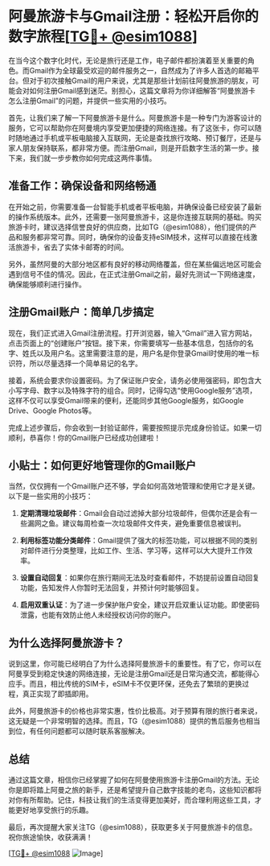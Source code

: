 # 阿曼旅游卡与Gmail注册：轻松开启你的数字旅程[[TG💪+ @esim1088](https://t.me/s/esim1088)]

在当今这个数字化时代，无论是旅行还是工作，电子邮件都扮演着至关重要的角色。而Gmail作为全球最受欢迎的邮件服务之一，自然成为了许多人首选的邮箱平台。但对于初次接触Gmail的用户来说，尤其是那些计划前往阿曼旅游的朋友，可能会对如何注册Gmail感到迷茫。别担心，这篇文章将为你详细解答“阿曼旅游卡怎么注册Gmail”的问题，并提供一些实用的小技巧。

首先，让我们来了解一下阿曼旅游卡是什么。阿曼旅游卡是一种专门为游客设计的服务，它可以帮助你在阿曼境内享受更加便捷的网络连接。有了这张卡，你可以随时随地通过手机或平板电脑接入互联网，无论是查找旅行攻略、预订餐厅，还是与家人朋友保持联系，都非常方便。而注册Gmail，则是开启数字生活的第一步。接下来，我们就一步步教你如何完成这两件事情。

## 准备工作：确保设备和网络畅通

在开始之前，你需要准备一台智能手机或者平板电脑，并确保设备已经安装了最新的操作系统版本。此外，还需要一张阿曼旅游卡，这是你连接互联网的基础。购买旅游卡时，建议选择信誉良好的供应商，比如TG（@esim1088），他们提供的产品和服务都非常可靠。同时，确保你的设备支持eSIM技术，这样可以直接在线激活旅游卡，省去了实体卡邮寄的时间。

另外，虽然阿曼的大部分地区都有良好的移动网络覆盖，但在某些偏远地区可能会遇到信号不佳的情况。因此，在正式注册Gmail之前，最好先测试一下网络速度，确保能够顺利进行操作。

## 注册Gmail账户：简单几步搞定

现在，我们正式进入Gmail注册流程。打开浏览器，输入“Gmail”进入官方网站，点击页面上的“创建账户”按钮。接下来，你需要填写一些基本信息，包括你的名字、姓氏以及用户名。这里需要注意的是，用户名是你登录Gmail时使用的唯一标识符，所以尽量选择一个简单易记的名字。

接着，系统会要求你设置密码。为了保证账户安全，请务必使用强密码，即包含大小写字母、数字以及特殊字符的组合。同时，记得勾选“使用Google服务”选项，这样不仅可以享受Gmail带来的便利，还能同步其他Google服务，如Google Drive、Google Photos等。

完成上述步骤后，你会收到一封验证邮件，需要按照提示完成身份验证。如果一切顺利，恭喜你！你的Gmail账户已经成功创建啦！

## 小贴士：如何更好地管理你的Gmail账户

当然，仅仅拥有一个Gmail账户还不够，学会如何高效地管理和使用它才是关键。以下是一些实用的小技巧：

1. **定期清理垃圾邮件**：Gmail会自动过滤掉大部分垃圾邮件，但偶尔还是会有一些漏网之鱼。建议每周检查一次垃圾邮件文件夹，避免重要信息被误判。

2. **利用标签功能分类邮件**：Gmail提供了强大的标签功能，可以根据不同的类别对邮件进行分类整理，比如工作、生活、学习等，这样可以大大提升工作效率。

3. **设置自动回复**：如果你在旅行期间无法及时查看邮件，不妨提前设置自动回复功能，告知发件人你暂时无法回复，并预计何时能够回复。

4. **启用双重认证**：为了进一步保护账户安全，建议开启双重认证功能。即使密码泄露，也能有效防止他人未经授权访问你的账户。

## 为什么选择阿曼旅游卡？

说到这里，你可能已经明白了为什么选择阿曼旅游卡的重要性。有了它，你可以在阿曼享受到稳定快速的网络连接，无论是注册Gmail还是日常沟通交流，都能得心应手。而且，相比传统的SIM卡，eSIM卡不仅更环保，还免去了繁琐的更换过程，真正实现了即插即用。

此外，阿曼旅游卡的价格也非常实惠，性价比极高。对于预算有限的旅行者来说，这无疑是一个非常明智的选择。而且，TG（@esim1088）提供的售后服务也相当到位，有任何问题都可以随时联系客服解决。

## 总结

通过这篇文章，相信你已经掌握了如何在阿曼使用旅游卡注册Gmail的方法。无论你是即将踏上阿曼之旅的新手，还是希望提升自己数字技能的老鸟，这些知识都将对你有所帮助。记住，科技让我们的生活变得更加美好，而合理利用这些工具，才能更好地享受旅行的乐趣。

最后，再次提醒大家关注TG（@esim1088），获取更多关于阿曼旅游卡的信息。祝你旅途愉快，收获满满！

[[TG💪+ @esim1088](https://t.me/s/esim1088) ![Image](https://i.postimg.cc/4NQfJmqS/Snipaste-2025-05-13-00-14-12.png)]